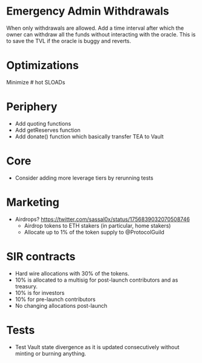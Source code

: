 # Emergency Admin Withdrawals

When only withdrawals are allowed. Add a time interval after which the owner can withdraw all the funds without interacting with the oracle.
This is to save the TVL if the oracle is buggy and reverts.

# Optimizations

Minimize # hot SLOADs

# Periphery

-   Add quoting functions
-   Add getReserves function
-   Add donate() function which basically transfer TEA to Vault

# Core

-   Consider adding more leverage tiers by rerunning tests

# Marketing

-   Airdrops? https://twitter.com/sassal0x/status/1756839032070508746
    -   Airdrop tokens to ETH stakers (in particular, home stakers)
    -   Allocate up to 1% of the token supply to @ProtocolGuild

# SIR contracts

-   Hard wire allocations with 30% of the tokens.
-   10% is allocated to a multisig for post-launch contributors and as treasury.
-   10% is for investors
-   10% for pre-launch contributors
-   No changing allocations post-launch

# Tests

-   Test Vault state divergence as it is updated consecutively without minting or burning anything.
